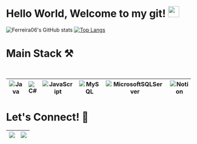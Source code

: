 # Hello World, Welcome to my git! <img src="https://raw.githubusercontent.com/kaueMarques/kaueMarques/master/hi.gif" width="30px"/> 

![Ferreira06's GitHub stats](https://github-readme-stats.vercel.app/api?username=Ferreira06&show_icons=true&theme=radical)
[![Top Langs](https://github-readme-stats.vercel.app/api/top-langs/?username=Ferreira06&layout=donut-vertical&theme=radical)](https://github.com/anuraghazra/github-readme-stats)


# Main Stack ⚒️
<div align="center" style="display: inline_block"><br>
  
![Java](https://img.shields.io/badge/Java-%23ED8B00.svg?style=for-the-badge&logo=openjdk&logoColor=white)|![C#](https://img.shields.io/badge/c%23-%23239120.svg?style=for-the-badge&logo=csharp&logoColor=white)|![JavaScript](https://img.shields.io/badge/JavaScript-323330?style=for-the-badge&logo=javascript&logoColor=F7DF1E)|![MySQL](https://img.shields.io/badge/MySQL-00000F?style=for-the-badge&logo=mysql&logoColor=white)|![MicrosoftSQLServer](https://img.shields.io/badge/Microsoft%20SQL%20Server-CC2927?style=for-the-badge&logo=microsoft%20sql%20server&logoColor=white)|![Notion](https://img.shields.io/badge/Notion-%23000000.svg?style=for-the-badge&logo=notion&logoColor=white)|
|--|--|--|--|--|--|

</div>     

# Let's Connect! 🤝

<div align="center" style="display: inline_block"> 
  
<a href = "mailto:bielffonseca63@gmail.com"><img src="https://img.shields.io/badge/Gmail-D14836?style=for-the-badge&logo=gmail&logoColor=white"></a>|<a href="https://www.linkedin.com/in/gabrielferreirafonseca" target="_blank"><img src="https://img.shields.io/badge/-LinkedIn-%230077B5?style=for-the-badge&logo=linkedin&logoColor=white" target="_blank"></a>
  |--|--|
  
</div>
